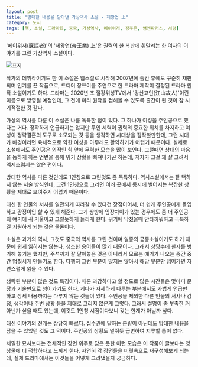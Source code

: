 ```yaml
---
layout: post
title: "방대한 내용을 담아낸 가상역사 소설 - 제왕업 上"
category: 도서
tags: [책, 소설, 드라마화, 중국, 가상역사, 메이위저, 정주은, 쌤앤파커스, 서평]
---
```


'메이위저(寐語者)'의
'제왕업(帝王業) 上'은
권력의 한 복판에 휘말리는 한 여자의 이야기를 그린 가상역사 소설이다.

![표지](https://lh3.googleusercontent.com/rmg7kMrbu8eh0legvyjGxWhj8dqVcP5HKjB_okiKsA2fvXQ6igs3y6qDeZcRNu6RsgolDiCH-myEJg=s480)

작가의 데뷔작이기도 한 이 소설은
웹소설로 시작해 2007년에 출간 후에도 꾸준히 재판되며 인기를 끈 작품으로,
드디어 장쯔이를 주연으로 한 드라마 제작이 결정된 드라마 원작 소설이기도 하다.
드라마는 2020년 초 절강위성TV에서 '강산고인(江山故人)'이란 이름으로 방영될 예정인데,
그 전에 미리 원작을 접해볼 수 있도록 출간이 된 것이 참 시기적절한 것 같다.

가상의 역사를 다룬 이 소설은 나름 독특한 점이 있다.
그 하나가 여성을 주인공으로 했다는 거다.
정확하게 언급하지는 않지만 무인 세력이 권력의 중요한 위치를 차지하고
여성이 정략결혼의 도구로 소모되는 것 등을 생각하면 시대상을 짐작할만한데,
그런 시대가 배경이라면 육체적으로 약한 여성을 아무래도 활약하기가 어렵기 때문이다.
실제로 소설에서도 주인공은 외적인 힘 앞에 무력한 모습을 많이 보인다.
그럴때면 상대의 마음을 동하게 하는 언변을 통해 위기 상황을 빠져나가곤 하는데,
저자가 그걸 꽤 잘 그려서 억지스럽지는 않은 편이다.

방대한 역사를 다룬 것인데도 1인칭으로 그린것도 좀 독특하다.
역사소설에서는 잘 택하지 않는 서술 방식인데,
그건 1인칭으로 그리면 여러 곳에서 동시에 벌어지는 복잡한 상황을 제대로 보여주기 어렵기 때문이다.

대신 한 인물의 서사를 일관되게 따라갈 수 있다건 장점이어서,
더 쉽게 주인공에게 몰입하고 감정이입 할 수 있게 해준다.
그게 쌍방에 입장차이가 있는 경우에도 좀 더 주인공의 얘기에 귀 기울이고 그럴듯하게 들리게 한다.
위기에 닥쳤을때 안타까워하고 극복하길 기원하게 되는 것은 물론이다.

소설은 과거의 역사, 그것도 중국의 역사를 그린 것이며
일종의 궁중소설이기도 하기 때문에
쉽게 읽히지는 않는다.
생소한 용어들이 많기 때문이다.
그래서 상당수에 한자를 병기해 놓기는 했지만,
주석까지 잘 달아놓은 것은 아니라서 모르는 얘기가 나오는 중간 중간 멈춰서게 만들기도 한다.
다행히 그런 부분이 많지는 않아서
해당 부분만 넘어가면 자연스럽게 읽을 수 있다.

생략된 부분이 많은 것도 특징이다.
때론 과감하다고 할 정도로 많은 시간들은 몇마디 문장과 기술만으로 넘어가기도 한다.
게다가 자세하게 다루는 부분에서도 가볍게 언급만 하고 상세 내용까지는 다루지 않는 것들이 있다.
주인공을 제외한 다른 인물의 서사나 감정, 생각이나 주변 상황 등을 제대로 그리지 않은게 그렇다.
그래서 설명이 좀 부족한 거 아닌가 싶을 때도 있는데,
이것도 1인칭 시점이다보니 갖는 한계가 아닐까 싶다.

대신 이야기의 전개는 상당히 빠르다.
십수권에 달하는 분량이 아닌데도 방대한 내용을 담을 수 있었던 것도 그 덕이다.
주인공의 상황도 널뛰듯 급변하여 지루할 틈이 없다.

세밀한 묘사보다는 전체적인 장면 위주로 담은 듯한 이런 모습은
이 작품이 글보다는 영상물에 더 적합하다고 느끼게 한다.
자연히 각 장면들을 머릿속으로 재구성해보게 되는데,
실제 드라마에서는 이것들을 어떻게 그려냈을지 궁금하다.
